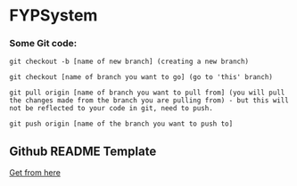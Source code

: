 # FYPSystem

### Some Git code:

```
git checkout -b [name of new branch] (creating a new branch)

git checkout [name of branch you want to go] (go to 'this' branch)

git pull origin [name of branch you want to pull from] (you will pull the changes made from the branch you are pulling from) - but this will not be reflected to your code in git, need to push.

git push origin [name of the branch you want to push to]
```

## Github README Template

[Get from here](https://gist.github.com/PurpleBooth/109311bb0361f32d87a2)
